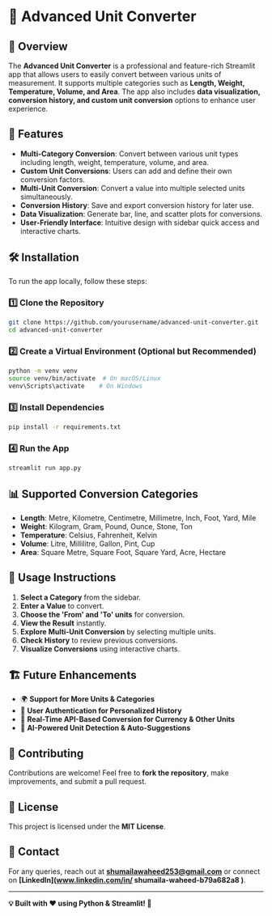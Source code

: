# 🔢 Advanced Unit Converter

## 📌 Overview
The **Advanced Unit Converter** is a professional and feature-rich Streamlit app that allows users to easily convert between various units of measurement. It supports multiple categories such as **Length, Weight, Temperature, Volume, and Area**. The app also includes **data visualization, conversion history, and custom unit conversion** options to enhance user experience.

## 🚀 Features
- **Multi-Category Conversion**: Convert between various unit types including length, weight, temperature, volume, and area.
- **Custom Unit Conversions**: Users can add and define their own conversion factors.
- **Multi-Unit Conversion**: Convert a value into multiple selected units simultaneously.
- **Conversion History**: Save and export conversion history for later use.
- **Data Visualization**: Generate bar, line, and scatter plots for conversions.
- **User-Friendly Interface**: Intuitive design with sidebar quick access and interactive charts.

## 🛠️ Installation
To run the app locally, follow these steps:

### **1️⃣ Clone the Repository**
```bash
git clone https://github.com/yourusername/advanced-unit-converter.git
cd advanced-unit-converter
```

### **2️⃣ Create a Virtual Environment (Optional but Recommended)**
```bash
python -m venv venv
source venv/bin/activate  # On macOS/Linux
venv\Scripts\activate    # On Windows
```

### **3️⃣ Install Dependencies**
```bash
pip install -r requirements.txt
```

### **4️⃣ Run the App**
```bash
streamlit run app.py
```

## 📊 Supported Conversion Categories
- **Length**: Metre, Kilometre, Centimetre, Millimetre, Inch, Foot, Yard, Mile
- **Weight**: Kilogram, Gram, Pound, Ounce, Stone, Ton
- **Temperature**: Celsius, Fahrenheit, Kelvin
- **Volume**: Litre, Millilitre, Gallon, Pint, Cup
- **Area**: Square Metre, Square Foot, Square Yard, Acre, Hectare

## 📜 Usage Instructions
1. **Select a Category** from the sidebar.
2. **Enter a Value** to convert.
3. **Choose the 'From' and 'To' units** for conversion.
4. **View the Result** instantly.
5. **Explore Multi-Unit Conversion** by selecting multiple units.
6. **Check History** to review previous conversions.
7. **Visualize Conversions** using interactive charts.

## 🏗️ Future Enhancements
- 🌍 **Support for More Units & Categories**
- 🔑 **User Authentication for Personalized History**
- 📡 **Real-Time API-Based Conversion for Currency & Other Units**
- 🤖 **AI-Powered Unit Detection & Auto-Suggestions**

## 🤝 Contributing
Contributions are welcome! Feel free to **fork the repository**, make improvements, and submit a pull request.

## 📄 License
This project is licensed under the **MIT License**.

## 📧 Contact
For any queries, reach out at **shumailawaheed253@gmail.com** or connect on **[LinkedIn](www.linkedin.com/in/
shumaila-waheed-b79a682a8
)**.

---
**💡 Built with ❤️ using Python & Streamlit! 🚀**

